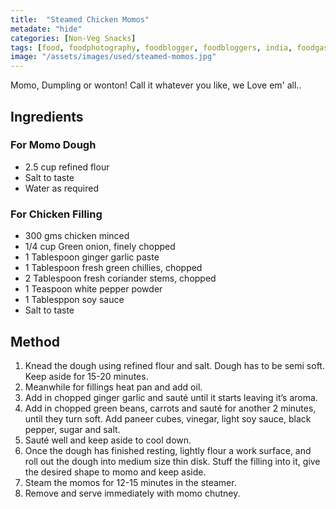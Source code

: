 ```yaml
---
title:  "Steamed Chicken Momos"
metadate: "hide"
categories: [Non-Veg Snacks]
tags: [food, foodphotography, foodblogger, foodbloggers, india, foodgasm, indianfood, love, foodcoma, foodporn,indiancooking, indianrecipe, foodlovers, indianfood, indianfoodbloggers, foodiesofinstagram, foodlove, indian, indiancouple, eatlocal, eathealthy, eatwell, desifood, trending, tasty, taste, yummyinmytummy, foodie, instafood, instafoodie, foodstagram, instagood, passionatepaprika, foodblog, easy, indian, recipe, mothersrecipe, cooking, easycooking, easyrecipe, simple, simplefood, momos, dumplings, dumpling, momo, wonton, wontons, nonvegetarian, nonveg, steamedmomo]
image: "/assets/images/used/steamed-momos.jpg"
---
```


Momo, Dumpling or wonton! Call it whatever you like, we Love em' all..

## Ingredients

### For Momo Dough

- 2.5 cup refined flour
- Salt to taste
- Water as required

### For Chicken Filling

- 300 gms chicken minced
- 1/4 cup Green onion, finely chopped
- 1 Tablespoon ginger garlic paste
- 1 Tablespoon fresh green chillies, chopped
- 2 Tablespoon fresh coriander stems, chopped
- 1 Teaspoon white pepper powder
- 1 Tablesppon soy sauce
- Salt to taste

## Method

1. Knead the dough using refined flour and salt. Dough has to be semi soft. Keep aside for 15-20 minutes.
2. Meanwhile for fillings heat pan and add oil.
3. Add in chopped ginger garlic and sauté until it starts leaving it’s aroma.
4. Add in chopped green beans, carrots and sauté for another 2 minutes, until they turn soft. Add paneer cubes, vinegar, light soy sauce, black pepper, sugar and salt.
5. Sauté well and keep aside to cool down.
6. Once the dough has finished resting, lightly flour a work surface, and roll out the dough into medium size thin disk. Stuff the filling into it, give the desired shape to momo and keep aside.
7. Steam the momos for 12-15 minutes in the steamer.
8. Remove and serve immediately with momo chutney.

